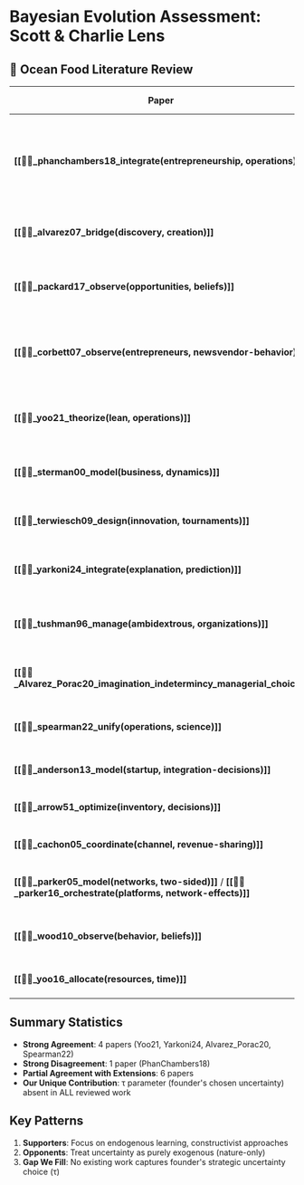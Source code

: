 # Bayesian Evolution Assessment: Scott & Charlie Lens
## 🐙 Ocean Food Literature Review

| Paper                                                                                                            | Core Concept                                         | 🟢 AGREE                                              | 🔴 DISAGREE                                                                | 🔵 Our Extension                                         |
| ---------------------------------------------------------------------------------------------------------------- | ---------------------------------------------------- | ----------------------------------------------------- | -------------------------------------------------------------------------- | -------------------------------------------------------- |
| **[[📜🐙_phanchambers18_integrate(entrepreneurship, operations)]]**                                              | Unknown unknowns as purely exogenous uncertainty     | -                                                     | **Strongly disagree**: Ignores founder's ability to choose ignorance (τ→0) | We endogenize uncertainty through founder's τ choice     |
| **[[📜🐙_alvarez07_bridge(discovery, creation)]]**                                                               | Discovery vs Creation theory dichotomy               | Identifies key tension in field                       | Too static, lacks dynamic mechanism                                        | Our φ operationalizes what they leave abstract           |
| **[[📜🐙_packard17_observe(opportunities, beliefs)]]**                                                           | Transform unmeasurable uncertainty into measurable   | Uncertainty transformation is key                     | Misses founder's active role                                               | We add digestion cost C explaining selective measurement |
| **[[📜🐙_corbett07_observe(entrepreneurs, newsvendor-behavior)]]**                                               | Entrepreneurs follow newsvendor with behavioral mods | Risk-seeking in losses confirms our model             | Needs formal framework                                                     | Their behavior maps to our τ adjustments                 |
| **[[📜🐙_yoo21_theorize(lean, operations)]]**                                                                    | Build-test-learn cycle with endogenous learning      | **Strongly agree**: Direct support for endogenization | -                                                                          | Validates our reparameterization sequence                |
| **[[📜🐙_sterman00_model(business, dynamics)]]**                                                                 | Endogenous feedback loops in systems                 | Endogeneity focus aligns                              | Deterministic, misses stochastic τ                                         | We add conscious uncertainty choice                      |
| **[[📜🐙_terwiesch09_design(innovation, tournaments)]]**                                                         | Tournament design to optimize innovation             | Shows how to engineer n                               | Ignores founder's τ response                                               | Missing second-order effects                             |
| **[[📜🐙_yarkoni24_integrate(explanation, prediction)]]**                                                        | 2×2 framework for integrative modeling               | **Philosophical alignment** with bridge goal          | -                                                                          | Their epistemic modesty = our rational ignorance         |
| **[[📜🐙_tushman96_manage(ambidextrous, organizations)]]**                                                       | Ambidexterity for incremental + revolutionary change | Success syndrome = learning trap                      | Lacks mathematical formalization                                           | We formalize their qualitative insights                  |
| **[[📜🐙_Alvarez_Porac20_imagination_indetermincy_managerial_choice]]**                                          | Constructivist uncertainty as foreground             | **Deep agreement**: Calls for what we deliver         | -                                                                          | Our τ operationalizes "fundamental uncertainty"          |
| **[[📜🐙_spearman22_unify(operations, science)]]**                                                               | Need for descriptive science of operations           | Methodological alignment                              | Different focus (variability vs uncertainty)                               | Both seek to unify fragmented approaches                 |
| **[[📜🐅_anderson13_model(startup, integration-decisions)]]**                                                    | Integration decisions in startups                    | -                                                     | -                                                                          | *File needs review*                                      |
| **[[📜🐅_arrow51_optimize(inventory, decisions)]]**                                                              | Classic inventory optimization                       | Foundation for operations thinking                    | Static, no learning                                                        | We add dynamic updating                                  |
| **[[📜🐙_cachon05_coordinate(channel, revenue-sharing)]]**                                                       | Revenue sharing in supply chains                     | Coordination mechanisms useful                        | -                                                                          | Could extend to promise coordination                     |
| **[[📜🐙_parker05_model(networks, two-sided)]]** / **[[📜🐙_parker16_orchestrate(platforms, network-effects)]]** | Two-sided markets and network effects                | Network thinking important                            | -                                                                          | τ could vary by network position                         |
| **[[📜🐙_wood10_observe(behavior, beliefs)]]**                                                                   | Behavioral observations of entrepreneurs             | -                                                     | -                                                                          | *File needs full review*                                 |
| **[[📜🐙_yoo16_allocate(resources, time)]]**                                                                     | Resource allocation over time                        | -                                                     | -                                                                          | *File needs full review*                                 |

## Summary Statistics
- **Strong Agreement**: 4 papers (Yoo21, Yarkoni24, Alvarez_Porac20, Spearman22)
- **Strong Disagreement**: 1 paper (PhanChambers18)
- **Partial Agreement with Extensions**: 6 papers
- **Our Unique Contribution**: τ parameter (founder's chosen uncertainty) absent in ALL reviewed work

## Key Patterns
1. **Supporters**: Focus on endogenous learning, constructivist approaches
2. **Opponents**: Treat uncertainty as purely exogenous (nature-only)
3. **Gap We Fill**: No existing work captures founder's strategic uncertainty choice (τ)